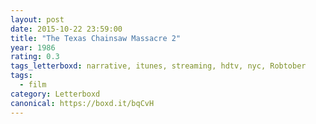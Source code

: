 ```yaml
---
layout: post 
date: 2015-10-22 23:59:00
title: "The Texas Chainsaw Massacre 2"
year: 1986
rating: 0.3
tags_letterboxd: narrative, itunes, streaming, hdtv, nyc, Robtober
tags:
  - film
category: Letterboxd
canonical: https://boxd.it/bqCvH
---
```

